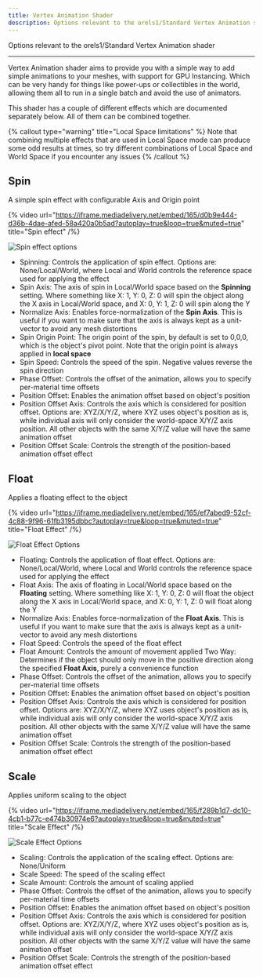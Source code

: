 ```yaml
---
title: Vertex Animation Shader
description: Options relevant to the orels1/Standard Vertex Animation shader
---
```


Options relevant to the orels1/Standard Vertex Animation shader

---

Vertex Animation shader aims to provide you with a simple way to add simple animations to your meshes, with support for GPU Instancing. Which can be very handy for things like power-ups or collectibles in the world, allowing them all to run in a single batch and avoid the use of animators.

This shader has a couple of different effects which are documented separately below. All of them can be combined together.

{% callout type="warning" title="Local Space limitations" %}
Note that combining multiple effects that are used in Local Space mode can produce some odd results at times, so try different combinations of Local Space and World Space if you encounter any issues
{% /callout %}

## Spin

A simple spin effect with configurable Axis and Origin point

{% video url="https://iframe.mediadelivery.net/embed/165/d0b9e444-d36b-4dae-afed-58a420a0b5ad?autoplay=true&loop=true&muted=true" title="Spin effect" /%}

![Spin effect options](/img/docs/orl-standard/vertex-animation/vertex-animation-spin-inspector.png "Spin effect options")

- Spinning: Controls the application of spin effect. Options are: None/Local/World, where Local and World controls the reference space used for applying the effect
- Spin Axis: The axis of spin in Local/World space based on the **Spinning** setting. Where something like X: 1, Y: 0, Z: 0 will spin the object along the X axis in Local/World space, and X: 0, Y: 1, Z: 0 will spin along the Y
- Normalize Axis: Enables force-normalization of the **Spin Axis**. This is useful if you want to make sure that the axis is always kept as a unit-vector to avoid any mesh distortions
- Spin Origin Point: The origin point of the spin, by default is set to 0,0,0, which is the object's pivot point. Note that the origin point is always applied in **local space**
- Spin Speed: Controls the speed of the spin. Negative values reverse the spin direction
- Phase Offset: Controls the offset of the animation, allows you to specify per-material time offsets
- Position Offset: Enables the animation offset based on object's position
- Position Offset Axis: Controls the axis which is considered for position offset. Options are: XYZ/X/Y/Z, where XYZ uses object's position as is, while individual axis will only consider the world-space X/Y/Z axis position. All other objects with the same X/Y/Z value will have the same animation offset
- Position Offset Scale: Controls the strength of the position-based animation offset effect

## Float

Applies a floating effect to the object

{% video url="https://iframe.mediadelivery.net/embed/165/ef7abed9-52cf-4c88-9f96-61fb3195dbbc?autoplay=true&loop=true&muted=true" title="Float Effect" /%}

![Float Effect Options](/img/docs/orl-standard/vertex-animation/vertex-animation-float-inspector.png "Float Effect Options")

- Floating: Controls the application of float effect. Options are: None/Local/World, where Local and World controls the reference space used for applying the effect
- Float Axis: The axis of floating in Local/World space based on the **Floating** setting. Where something like X: 1, Y: 0, Z: 0 will float the object along the X axis in Local/World space, and X: 0, Y: 1, Z: 0 will float along the Y
- Normalize Axis: Enables force-normalization of the **Float Axis**. This is useful if you want to make sure that the axis is always kept as a unit-vector to avoid any mesh distortions
- Float Speed: Controls the speed of the float effect
- Float Amount: Controls the amount of movement applied
Two Way: Determines if the object should only move in the positive direction along the specified **Float Axis**, purely a convenience function
- Phase Offset: Controls the offset of the animation, allows you to specify per-material time offsets
- Position Offset: Enables the animation offset based on object's position
- Position Offset Axis: Controls the axis which is considered for position offset. Options are: XYZ/X/Y/Z, where XYZ uses object's position as is, while individual axis will only consider the world-space X/Y/Z axis position. All other objects with the same X/Y/Z value will have the same animation offset
- Position Offset Scale: Controls the strength of the position-based animation offset effect

## Scale

Applies uniform scaling to the object

{% video url="https://iframe.mediadelivery.net/embed/165/f289b1d7-dc10-4cb1-b77c-e474b30974e6?autoplay=true&loop=true&muted=true" title="Scale Effect" /%}

![Scale Effect Options](/img/docs/orl-standard/vertex-animation/vertex-animation-scale-inspector.png "Scale Effect Options")

- Scaling: Controls the application of the scaling effect. Options are: None/Uniform
- Scale Speed: The speed of the scaling effect
- Scale Amount: Controls the amount of scaling applied
- Phase Offset: Controls the offset of the animation, allows you to specify per-material time offsets
- Position Offset: Enables the animation offset based on object's position
- Position Offset Axis: Controls the axis which is considered for position offset. Options are: XYZ/X/Y/Z, where XYZ uses object's position as is, while individual axis will only consider the world-space X/Y/Z axis position. All other objects with the same X/Y/Z value will have the same animation offset
- Position Offset Scale: Controls the strength of the position-based animation offset effect